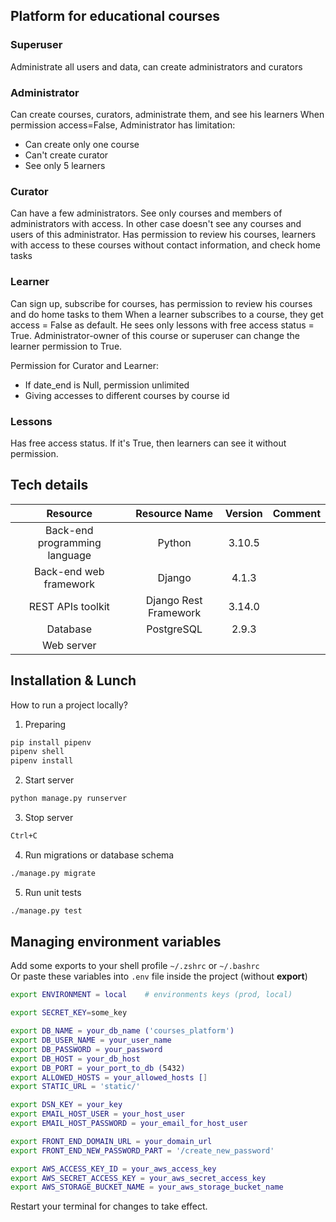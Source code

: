 ## Platform for educational courses

### Superuser 
Administrate all users and data, can create administrators and curators
### Administrator 
Can create courses, curators, administrate them, and see his learners
When permission access=False, Administrator has limitation:
* Can create only one course
* Can't create curator
* See only 5 learners
### Curator 
Can have a few administrators. 
See only courses and members of administrators with access. In other case doesn't see any courses and users of this administrator.
Has permission to review his courses, learners with access to these courses without contact information, and check home tasks
### Learner 
Can sign up, subscribe for courses, has permission to review his courses and do home tasks to them
When a learner subscribes to a course, they get access = False as default. He sees only lessons with free access status = True.
Administrator-owner of this course or superuser can change the learner permission to True.


Permission for Curator and Learner:
* If date_end is Null, permission unlimited
* Giving accesses to different courses by course id

### Lessons
Has free access status. If it's True, then learners can see it without permission. 

## Tech details

|**Resource**|**Resource Name**|**Version**|**Comment**|
| :-: | :-: | :-: | :-: |
|Back-end programming language|Python|3.10.5||
|Back-end web framework|Django|4.1.3||
|REST APIs toolkit|Django Rest Framework|3.14.0||
|Database|PostgreSQL|2.9.3||
|Web server||||

## Installation & Lunch

How to run a project locally?

1. Preparing

```sh
pip install pipenv
pipenv shell
pipenv install
```

2. Start server

```sh
python manage.py runserver
```

3. Stop server

```sh
Ctrl+C
```

4. Run migrations or database schema 
```sh
./manage.py migrate
```
5. Run unit tests 

```sh
./manage.py test
```

## Managing environment variables

Add some exports to your shell profile `~/.zshrc` or `~/.bashrc`<br>
Or paste these variables into `.env` file inside the project (without **export**)

```sh
export ENVIRONMENT = local    # environments keys (prod, local)

export SECRET_KEY=some_key

export DB_NAME = your_db_name ('courses_platform')
export DB_USER_NAME = your_user_name
export DB_PASSWORD = your_password
export DB_HOST = your_db_host
export DB_PORT = your_port_to_db (5432)
export ALLOWED_HOSTS = your_allowed_hosts []
export STATIC_URL = 'static/'

export DSN_KEY = your_key
export EMAIL_HOST_USER = your_host_user
export EMAIL_HOST_PASSWORD = your_email_for_host_user

export FRONT_END_DOMAIN_URL = your_domain_url
export FRONT_END_NEW_PASSWORD_PART = '/create_new_password'

export AWS_ACCESS_KEY_ID = your_aws_access_key
export AWS_SECRET_ACCESS_KEY = your_aws_secret_access_key
export AWS_STORAGE_BUCKET_NAME = your_aws_storage_bucket_name
```

Restart your terminal for changes to take effect.
